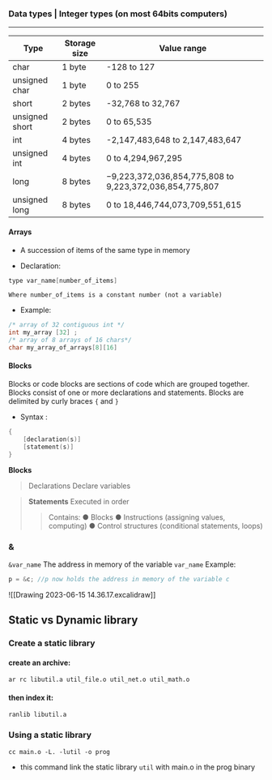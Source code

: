 ### Data types | Integer types (on most 64bits computers)
---

**Type** | **Storage size** | **Value range**
-- | -- | -- 
char | 1 byte | -128 to 127
unsigned char | 1 byte | 0 to 255
short | 2 bytes | -32,768 to 32,767
unsigned short | 2 bytes | 0 to 65,535
int | 4 bytes | -2,147,483,648 to 2,147,483,647
unsigned int | 4 bytes | 0 to 4,294,967,295
long | 8 bytes | −9,223,372,036,854,775,808 to 9,223,372,036,854,775,807
unsigned long | 8 bytes | 0 to 18,446,744,073,709,551,615


#### Arrays
- A succession of items of the same type in memory
* Declaration:
```c
type var_name[number_of_items]
```
	Where number_of_items is a constant number (not a variable)

* Example:
```c
/* array of 32 contiguous int */
int my_array [32] ;
/* array of 8 arrays of 16 chars*/
char my_array_of_arrays[8][16] 
```

#### Blocks
Blocks or code blocks are sections of code which are grouped together. Blocks
consist of one or more declarations and statements.
Blocks are delimited by curly braces `{` and `}`

- Syntax :
```c
{
	[declaration(s)]
	[statement(s)]
}
```

**Blocks**
> Declarations
Declare variables

>**Statements**
	Executed in order
>> Contains:
>> ● Blocks
>> ● Instructions (assigning values, computing)
>> ● Control structures (conditional statements, loops)


### &
`&var_name`
The address in memory of the variable `var_name`
Example:
```c
p = &c; //p now holds the address in memory of the variable c
```

![[Drawing 2023-06-15 14.36.17.excalidraw]]

## Static vs Dynamic library

### Create a static library
#### create an archive:
`ar rc libutil.a util_file.o util_net.o util_math.o`
#### then index it:
`ranlib libutil.a`

### Using a static library
`cc main.o -L. -lutil -o prog`
- this command link the static library `util` with main.o in the prog binary